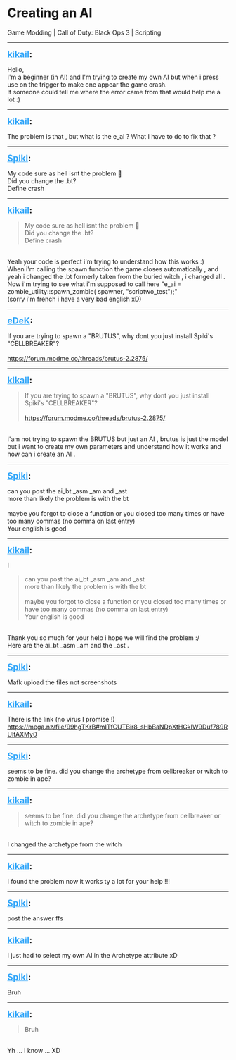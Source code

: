 # Creating an AI
Game Modding | Call of Duty: Black Ops 3 | Scripting

---
<strong style="font-size: 1.4em;"><span style="text-decoration: underline;text-decoration-color: #34a7f9;"><span style="color:#34a7f9;">kikail</span></span>:</strong>

<p>Hello,<br />I&#39;m a beginner (in AI) and I&#39;m trying to create my own AI but when i press use on the trigger to make one appear the game crash.<br />If someone could tell me where the error came from that would help me a lot :)</p>

---
<strong style="font-size: 1.4em;"><span style="text-decoration: underline;text-decoration-color: #34a7f9;"><span style="color:#34a7f9;">kikail</span></span>:</strong>

<p>The problem is that , but what is the e_ai ? What I have to do to fix that ?</p>

---
<strong style="font-size: 1.4em;"><span style="text-decoration: underline;text-decoration-color: #34a7f9;"><span style="color:#34a7f9;">Spiki</span></span>:</strong>

<p>My code sure as hell isnt the problem &#129315;<br />Did you change the .bt?<br />Define crash</p>

---
<strong style="font-size: 1.4em;"><span style="text-decoration: underline;text-decoration-color: #34a7f9;"><span style="color:#34a7f9;">kikail</span></span>:</strong>

<p><blockquote>My code sure as hell isnt the problem &#129315;<br />Did you change the .bt?<br />Define crash<br /></blockquote><br />Yeah your code is perfect i&#39;m trying to understand how this works :)<br />When i&#39;m calling the spawn function the game closes automatically , and yeah i changed the .bt formerly taken from the buried witch , i changed all .<br />Now i&#39;m trying to see what i&#39;m supposed to call here &quot;e_ai = zombie_utility::spawn_zombie( spawner, &quot;scriptwo_test&quot;);&quot;<br />(sorry i&#39;m french i have a very bad english xD)</p>

---
<strong style="font-size: 1.4em;"><span style="text-decoration: underline;text-decoration-color: #34a7f9;"><span style="color:#34a7f9;">eDeK</span></span>:</strong>

<p>If you are trying to spawn a &quot;BRUTUS&quot;, why dont you just install Spiki&#39;s &quot;CELLBREAKER&quot;? <br /><br /><a href="https://forum.modme.co/threads/brutus-2.2875/">https://forum.modme.co/threads/brutus-2.2875/</a></p>

---
<strong style="font-size: 1.4em;"><span style="text-decoration: underline;text-decoration-color: #34a7f9;"><span style="color:#34a7f9;">kikail</span></span>:</strong>

<p><blockquote>If you are trying to spawn a &quot;BRUTUS&quot;, why dont you just install Spiki&#39;s &quot;CELLBREAKER&quot;?<br /><br /><a href="https://forum.modme.co/threads/brutus-2.2875/">https://forum.modme.co/threads/brutus-2.2875/</a><br /></blockquote><br />I&#39;am not trying to spawn the BRUTUS but just an AI , brutus is just the model but i want to create my own parameters and understand how it works and how can i create an AI .</p>

---
<strong style="font-size: 1.4em;"><span style="text-decoration: underline;text-decoration-color: #34a7f9;"><span style="color:#34a7f9;">Spiki</span></span>:</strong>

<p>can you post the ai_bt _asm _am and _ast<br />more than likely the problem is with the bt<br /><br />maybe you forgot to close a function or you closed too many times or have too many commas (no comma on last entry)<br />Your english is good</p>

---
<strong style="font-size: 1.4em;"><span style="text-decoration: underline;text-decoration-color: #34a7f9;"><span style="color:#34a7f9;">kikail</span></span>:</strong>

<p>I<br /><blockquote>can you post the ai_bt _asm _am and _ast<br />more than likely the problem is with the bt<br /><br />maybe you forgot to close a function or you closed too many times or have too many commas (no comma on last entry)<br />Your english is good<br /></blockquote><br />Thank you so much for your help i hope we will find the problem :/<br />Here are the ai_bt _asm _am and the _ast .</p>

---
<strong style="font-size: 1.4em;"><span style="text-decoration: underline;text-decoration-color: #34a7f9;"><span style="color:#34a7f9;">Spiki</span></span>:</strong>

<p>Mafk upload the files not screenshots</p>

---
<strong style="font-size: 1.4em;"><span style="text-decoration: underline;text-decoration-color: #34a7f9;"><span style="color:#34a7f9;">kikail</span></span>:</strong>

<p>There is the link  (no virus I promise !)<br /><a href="https://mega.nz/file/99hgTKrB#mITfCUTBir8_sHbBaNDpXtHGkIW9Duf789RUltAXMy0">https://mega.nz/file/99hgTKrB#mITfCUTBir8_sHbBaNDpXtHGkIW9Duf789RUltAXMy0</a></p>

---
<strong style="font-size: 1.4em;"><span style="text-decoration: underline;text-decoration-color: #34a7f9;"><span style="color:#34a7f9;">Spiki</span></span>:</strong>

<p>seems to be fine. did you change the archetype from cellbreaker or witch to zombie in ape?</p>

---
<strong style="font-size: 1.4em;"><span style="text-decoration: underline;text-decoration-color: #34a7f9;"><span style="color:#34a7f9;">kikail</span></span>:</strong>

<p><blockquote>seems to be fine. did you change the archetype from cellbreaker or witch to zombie in ape?<br /></blockquote><br />I changed the archetype from the witch</p>

---
<strong style="font-size: 1.4em;"><span style="text-decoration: underline;text-decoration-color: #34a7f9;"><span style="color:#34a7f9;">kikail</span></span>:</strong>

<p>I found the problem now it works ty a lot for your help !!!</p>

---
<strong style="font-size: 1.4em;"><span style="text-decoration: underline;text-decoration-color: #34a7f9;"><span style="color:#34a7f9;">Spiki</span></span>:</strong>

<p>post the answer ffs</p>

---
<strong style="font-size: 1.4em;"><span style="text-decoration: underline;text-decoration-color: #34a7f9;"><span style="color:#34a7f9;">kikail</span></span>:</strong>

<p>I just had to select my own AI in the Archetype attribute xD</p>

---
<strong style="font-size: 1.4em;"><span style="text-decoration: underline;text-decoration-color: #34a7f9;"><span style="color:#34a7f9;">Spiki</span></span>:</strong>

<p>Bruh</p>

---
<strong style="font-size: 1.4em;"><span style="text-decoration: underline;text-decoration-color: #34a7f9;"><span style="color:#34a7f9;">kikail</span></span>:</strong>

<p><blockquote>Bruh<br /></blockquote><br />Yh ... I know ... XD</p>
